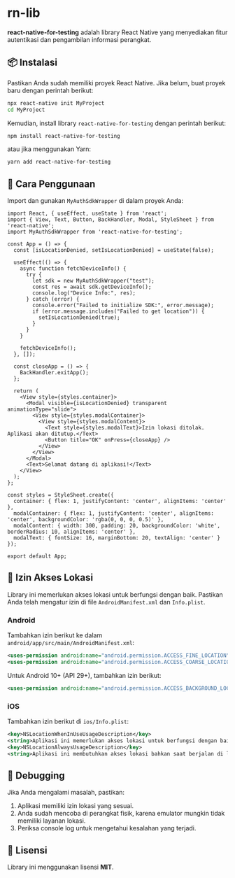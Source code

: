 # rn-lib

**react-native-for-testing** adalah library React Native yang menyediakan fitur autentikasi dan pengambilan informasi perangkat.

## 📦 Instalasi

Pastikan Anda sudah memiliki proyek React Native. Jika belum, buat proyek baru dengan perintah berikut:

```sh
npx react-native init MyProject
cd MyProject
```

Kemudian, install library `react-native-for-testing` dengan perintah berikut:

```sh
npm install react-native-for-testing
```

atau jika menggunakan Yarn:

```sh
yarn add react-native-for-testing
```

## 🚀 Cara Penggunaan

Import dan gunakan `MyAuthSdkWrapper` di dalam proyek Anda:

```tsx
import React, { useEffect, useState } from 'react';
import { View, Text, Button, BackHandler, Modal, StyleSheet } from 'react-native';
import MyAuthSdkWrapper from 'react-native-for-testing';

const App = () => {
  const [isLocationDenied, setIsLocationDenied] = useState(false);

  useEffect(() => {
    async function fetchDeviceInfo() {
      try {
        let sdk = new MyAuthSdkWrapper("test");
        const res = await sdk.getDeviceInfo();
        console.log("Device Info:", res);
      } catch (error) {
        console.error("Failed to initialize SDK:", error.message);
        if (error.message.includes("Failed to get location")) {
          setIsLocationDenied(true);
        }
      }
    }

    fetchDeviceInfo();
  }, []);

  const closeApp = () => {
    BackHandler.exitApp();
  };

  return (
    <View style={styles.container}>
      <Modal visible={isLocationDenied} transparent animationType="slide">
        <View style={styles.modalContainer}>
          <View style={styles.modalContent}>
            <Text style={styles.modalText}>Izin lokasi ditolak. Aplikasi akan ditutup.</Text>
            <Button title="OK" onPress={closeApp} />
          </View>
        </View>
      </Modal>
      <Text>Selamat datang di aplikasi!</Text>
    </View>
  );
};

const styles = StyleSheet.create({
  container: { flex: 1, justifyContent: 'center', alignItems: 'center' },
  modalContainer: { flex: 1, justifyContent: 'center', alignItems: 'center', backgroundColor: 'rgba(0, 0, 0, 0.5)' },
  modalContent: { width: 300, padding: 20, backgroundColor: 'white', borderRadius: 10, alignItems: 'center' },
  modalText: { fontSize: 16, marginBottom: 20, textAlign: 'center' }
});

export default App;
```

## 📍 Izin Akses Lokasi

Library ini memerlukan akses lokasi untuk berfungsi dengan baik. Pastikan Anda telah mengatur izin di file `AndroidManifest.xml` dan `Info.plist`.

### **Android**
Tambahkan izin berikut ke dalam `android/app/src/main/AndroidManifest.xml`:

```xml
<uses-permission android:name="android.permission.ACCESS_FINE_LOCATION" />
<uses-permission android:name="android.permission.ACCESS_COARSE_LOCATION" />
```

Untuk Android 10+ (API 29+), tambahkan izin berikut:

```xml
<uses-permission android:name="android.permission.ACCESS_BACKGROUND_LOCATION" />
```

### **iOS**
Tambahkan izin berikut di `ios/Info.plist`:

```xml
<key>NSLocationWhenInUseUsageDescription</key>
<string>Aplikasi ini memerlukan akses lokasi untuk berfungsi dengan baik.</string>
<key>NSLocationAlwaysUsageDescription</key>
<string>Aplikasi ini membutuhkan akses lokasi bahkan saat berjalan di latar belakang.</string>
```

## 🔄 Debugging
Jika Anda mengalami masalah, pastikan:
1. Aplikasi memiliki izin lokasi yang sesuai.
2. Anda sudah mencoba di perangkat fisik, karena emulator mungkin tidak memiliki layanan lokasi.
3. Periksa console log untuk mengetahui kesalahan yang terjadi.

## 📜 Lisensi
Library ini menggunakan lisensi **MIT**.

